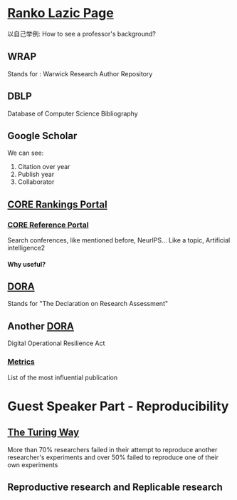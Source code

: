 # [Ranko Lazic Page](https://warwick.ac.uk/fac/sci/dcs/people/ranko_lazic/) 
以自己举例: How to see a professor's background? 
## WRAP 
Stands for : Warwick Research Author Repository
## DBLP 
Database of Computer Science Bibliography
## Google Scholar

We can see: 
1. Citation over year
2. Publish year
3. Collaborator
## [CORE Rankings Portal](https://www.core.edu.au/conference-portal) 
### [CORE Reference Portal](http://portal.core.edu.au/conf-ranks/?search=NeurIPS&by=all&source=CORE2023&sort=atitle&page=1) 
Search conferences, like mentioned before, NeurIPS...
Like a topic, Artificial intelligence2
#### Why useful? 
## [DORA](https://sfdora.org/)
Stands for "The Declaration on Research Assessment"

## Another [DORA](https://www.digital-operational-resilience-act.com/) 

Digital Operational Resilience Act

### [Metrics](https://scholar.google.co.uk/citations?view_op=top_venues) 
List of the most influential publication 

# Guest Speaker Part - Reproducibility

## [The Turing Way](https://the-turing-way.netify.app/welcome.html)

More than 70% researchers failed in their attempt to reproduce another researcher's experiments and over 50% failed to reproduce one of their own experiments

## Reproductive research and Replicable research
